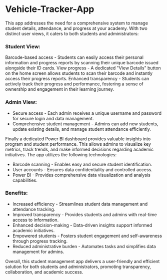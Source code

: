 # Vehicle-Tracker-App

This app addresses the need for a comprehensive system to manage student details, attendance, and progress at your academy. With two distinct user views, it caters to both students and administrators:

### Student View:

Barcode-based access - Students can easily access their personal information and progress reports by scanning their unique barcode issued alongside their ID cards.
View progress - A dedicated "View Details" button on the home screen allows students to scan their barcode and instantly access their progress reports.
Enhanced transparency - Students can actively track their progress and performance, fostering a sense of ownership and engagement in their learning journey.

### Admin View:

* Secure access - Each admin receives a unique username and password for secure login and data management.
* Comprehensive student management - Admins can add new students, update existing details, and manage student attendance efficiently.

Finally a dedicated Power BI dashboard provides valuable insights into program and student performance. This allows admins to visualize key metrics, track trends, and make informed decisions regarding academic initiatives.
The app utilizes the following technologies:

* Barcode scanning - Enables easy and secure student identification.
* User accounts - Ensures data confidentiality and controlled access.
* Power BI - Provides comprehensive data visualization and analysis capabilities.

### Benefits:

* Increased efficiency - Streamlines student data management and attendance tracking.
* Improved transparency - Provides students and admins with real-time access to information.
* Enhanced decision-making - Data-driven insights support informed academic initiatives.
* Empowered students - Fosters student engagement and self-awareness through progress tracking.
* Reduced administrative burden - Automates tasks and simplifies data management for admins.

Overall, this student management app delivers a user-friendly and efficient solution for both students and administrators, promoting transparency, collaboration, and academic success.
